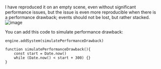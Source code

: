 I have reproduced it on an empty scene, even without significant performance issues, but the issue is even more reproducible when there is a performance drawback; events should not be lost, but rather stacked.
![image](https://github.com/user-attachments/assets/fa51a09a-64b2-4d45-aca5-a8594549ca26)

You can add this code to simulate performance drawback:
```
engine.addSystem(simulatePerformanceDrawback)

function simulatePerformanceDrawback(){
    const start = Date.now()
    while (Date.now() < start + 300) {}
}
```